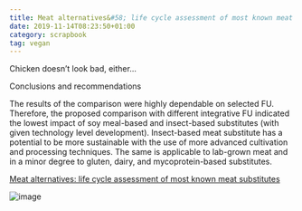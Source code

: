 ```yaml
---
title: Meat alternatives&#58; life cycle assessment of most known meat substitutes
date: 2019-11-14T08:23:50+01:00
category: scrapbook
tag: vegan
---
```


Chicken doesn’t look bad, either...



Conclusions and recommendations

The results of the comparison were highly dependable on selected FU. Therefore, the proposed comparison with different integrative FU indicated the lowest impact of soy meal-based and insect-based substitutes (with given technology level development). Insect-based meat substitute has a potential to be more sustainable with the use of more advanced cultivation and processing techniques. The same is applicable to lab-grown meat and in a minor degree to gluten, dairy, and mycoprotein-based substitutes.

[Meat alternatives: life cycle assessment of most known meat substitutes](https://link.springer.com/article/10.1007/s11367-015-0931-6)

![image](https://static-content.springer.com/cover/journal/11367/20/9.jpg)